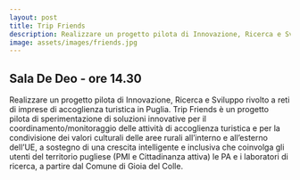 ```yaml
---
layout: post
title: Trip Friends
description: Realizzare un progetto pilota di Innovazione, Ricerca e Sviluppo rivolto a reti di imprese di accoglienza turistica in Puglia
image: assets/images/friends.jpg
---
```


## Sala De Deo - ore 14.30

Realizzare un progetto pilota di Innovazione, Ricerca e Sviluppo rivolto a reti di imprese di accoglienza turistica in Puglia. Trip Friends è un progetto pilota di sperimentazione di soluzioni innovative per il coordinamento/monitoraggio delle attività di accoglienza turistica e per la condivisione dei valori culturali delle aree rurali all’interno e all’esterno dell’UE, a sostegno di una crescita intelligente e inclusiva che coinvolga gli utenti del territorio pugliese (PMI e Cittadinanza attiva) le PA e i laboratori di ricerca, a partire dal Comune di Gioia del Colle.